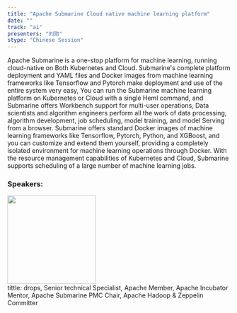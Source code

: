 ```yaml
---
title: "Apache Submarine Cloud native machine learning platform"
date: "" 
track: "ai"
presenters: "刘勋"
stype: "Chinese Session"
---
```

Apache Submarine is a one-stop platform for machine learning, running cloud-native on Both Kubernetes and Cloud.
Submarine's complete platform deployment and YAML files and Docker images from machine learning frameworks like Tensorflow and Pytorch make deployment and use of the entire system very easy, You can run the Submarine machine learning platform on Kubernetes or Cloud with a single Heml command, and Submarine offers Workbench support for multi-user operations, Data scientists and algorithm engineers perform all the work of data processing, algorithm development, job scheduling, model training, and model Serving from a browser.
Submarine offers standard Docker images of machine learning frameworks like Tensorflow, Pytorch, Python, and XGBoost, and you can customize and extend them yourself, providing a completely isolated environment for machine learning operations through Docker. With the resource management capabilities of Kubernetes and Cloud, Submarine supports scheduling of a large number of machine learning jobs.
 ### Speakers: 
 <img src="images/speaker/1026.png" width="200" /><br>tittle: drops, Senior technical Specialist, Apache Member, Apache Incubator Mentor, Apache Submarine PMC Chair, Apache Hadoop & Zeppelin Committer
 